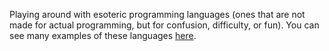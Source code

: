 Playing around with esoteric programming languages (ones that are not made for actual programming, but for confusion, difficulty, or fun).
You can see many examples of these languages [here](https://esolangs.org/wiki/Main_Page).
